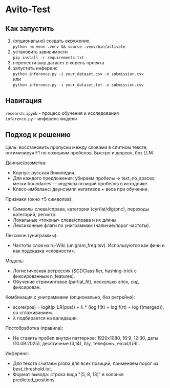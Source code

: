 # Avito-Test

## Как запустить

1) (опционально) создать окружение <br>
   ```python -m venv .venv && source .venv/bin/activate```
2) установить зависимости <br>
   ```pip install -r requirements.txt```
3) перенести ваш датасет в корень проекта
4) запустить инференс <br>
   ```python inference.py -i your_dataset.csv -o submission.csv``` <br>
   или <br>
   ```python inference.py -i your_dataset.txt -o submission.csv```


## Навигация

```research.ipynb``` - процесс обучения и исследования <br>
```inference.py``` - инференс модели


## Подход к решению

Цель: восстановить пропуски между словами в слитном тексте, оптимизируя F1 по позициям пробелов. Быстро и дешево, без LLM.

Данные/разметка:
- Корпус: русская Википедия.
- Для каждого предложения: убираем пробелы → text_no_spaces; метки boundaries — индексы позиций пробелов в исходнике.
- Класс-имбаланс: даунсэмпл негативов + веса при обучении.

Признаки (окно ±5 символов):
- Символы слева/справа, категории (cyr/lat/dig/pnc), переходы категорий, регистр.
- Локальные «токены» слева/справа и их длины.
- Лексиконные флаги по униграммам (наличие/порог частоты).

Лексикон (униграммы):
- Частоты слов из ru-Wiki (unigram_freq.tsv). Используются как фичи и как подсказка «словности».

Модель:
- Логистическая регрессия (SGDClassifier, hashing-trick с фиксированным n_features).
- Обучение стриминговое (partial_fit), несколько эпох, сид фиксирован.

Комбинация с униграммами (опционально, без ретрейна):
- score(pos) = logit(p_LR(pos)) + λ * (log f(lt) + log f(rt) − log f(merged)), со сглаживанием.
- λ подбирается на валидации.

Постобработка (правила):
- Не ставить пробел внутри паттернов: 1920x1080, 16:9, 12:30, даты (10.09.2025), десятичные (3,14), б/у, телефоны, email/URL.

Инференс:
- Для текста считаем proba для всех позиций, применяем порог из best_threshold.txt.
- Формат вывода: строка вида "[5, 8, 13]" в колонке predicted_positions.

